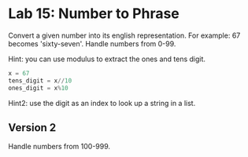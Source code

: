 # Lab 15: Number to Phrase

Convert a given number into its english representation. For example: 67 becomes 'sixty-seven'. Handle numbers from 0-99.


Hint: you can use modulus to extract the ones and tens digit.


```python
x = 67
tens_digit = x//10
ones_digit = x%10
```
Hint2: use the digit as an index to look up a string in a list.

## Version 2

Handle numbers from 100-999.



